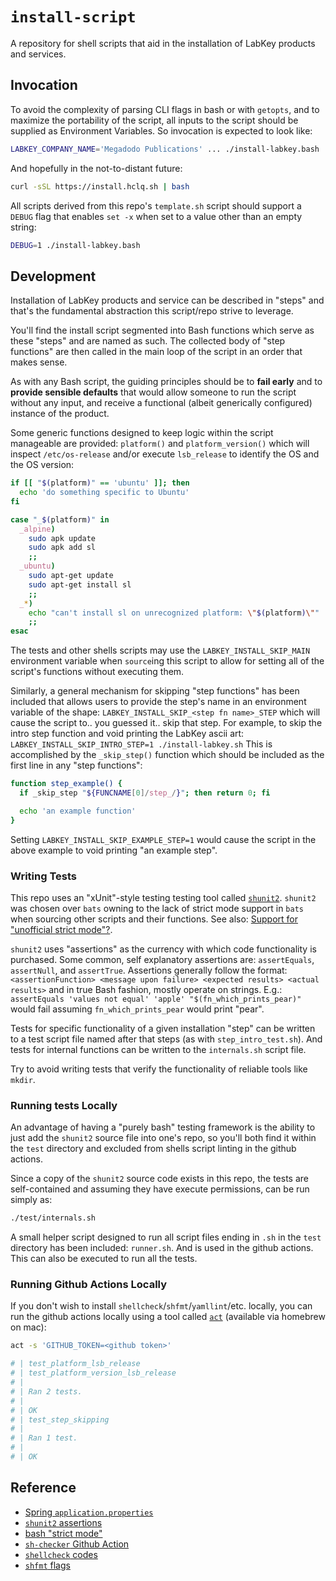 # `install-script`

A repository for shell scripts that aid in the installation of LabKey products and services.

## Invocation

To avoid the complexity of parsing CLI flags in bash or with `getopts`, and to maximize the portability of the script, all inputs to the script should be supplied as Environment Variables. So invocation is expected to look like:

```bash
LABKEY_COMPANY_NAME='Megadodo Publications' ... ./install-labkey.bash
```

And hopefully in the not-to-distant future:

```bash
curl -sSL https://install.hclq.sh | bash
```

All scripts derived from this repo's `template.sh` script should support a `DEBUG` flag that enables `set -x` when set to a value other than an empty string:

```bash
DEBUG=1 ./install-labkey.bash
```

## Development

Installation of LabKey products and service can be described in "steps" and that's the fundamental abstraction this script/repo strive to leverage.

You'll find the install script segmented into Bash functions which serve as these "steps" and are named as such. The collected body of "step functions" are then called in the main loop of the script in an order that makes sense.

As with any Bash script, the guiding principles should be to **fail early** and to **provide sensible defaults** that would allow someone to run the script without any input, and receive a functional (albeit generically configured) instance of the product.

Some generic functions designed to keep logic within the script manageable are provided: `platform()` and `platform_version()` which will inspect `/etc/os-release` and/or execute `lsb_release` to identify the OS and the OS version:

```bash
if [[ "$(platform)" == 'ubuntu' ]]; then
  echo 'do something specific to Ubuntu'
fi
```

```bash
case "_$(platform)" in
  _alpine)
    sudo apk update
    sudo apk add sl
    ;;
  _ubuntu)
    sudo apt-get update
    sudo apt-get install sl
    ;;
  _*)
    echo "can't install sl on unrecognized platform: \"$(platform)\""
    ;;
esac
```

The tests and other shells scripts may use the `LABKEY_INSTALL_SKIP_MAIN` environment variable when `source`ing this script to allow for setting all of the script's functions without executing them.

Similarly, a general mechanism for skipping "step functions" has been included that allows users to provide the step's name in an environment variable of the shape: `LABKEY_INSTALL_SKIP_<step fn name>_STEP` which will cause the script to.. you guessed it.. skip that step. For example, to skip the intro step function and void printing the LabKey ascii art: `LABKEY_INSTALL_SKIP_INTRO_STEP=1 ./install-labkey.sh` This is accomplished by the `_skip_step()` function which should be included as the first line in any "step functions":

```bash
function step_example() {
  if _skip_step "${FUNCNAME[0]/step_/}"; then return 0; fi

  echo 'an example function'
}
```

Setting `LABKEY_INSTALL_SKIP_EXAMPLE_STEP=1` would cause the script in the above example to void printing "an example step".

### Writing Tests

This repo uses an "xUnit"-style testing testing tool called [`shunit2`](https://github.com/kward/shunit2). `shunit2` was chosen over `bats` owning to the lack of strict mode support in `bats` when sourcing other scripts and their functions. See also: [Support for "unofficial strict mode"?](https://github.com/sstephenson/bats/issues/171).

`shunit2` uses "assertions" as the currency with which code functionality is purchased. Some common, self explanatory assertions are: `assertEquals`, `assertNull`, and `assertTrue`. Assertions generally follow the format: `<assertionFunction> <message upon failure> <expected results> <actual results>` and in true Bash fashion, mostly operate on strings. E.g.: `assertEquals 'values not equal' 'apple' "$(fn_which_prints_pear)"` would fail assuming `fn_which_prints_pear` would print "pear".

Tests for specific functionality of a given installation "step" can be written to a test script file named after that steps (as with `step_intro_test.sh`). And tests for internal functions can be written to the `internals.sh` script file.

Try to avoid writing tests that verify the functionality of reliable tools like `mkdir`.

### Running tests Locally

An advantage of having a "purely bash" testing framework is the ability to just add the `shunit2` source file into one's repo, so you'll both find it within the `test` directory and excluded from shells script linting in the github actions.

Since a copy of the `shunit2` source code exists in this repo, the tests are self-contained and assuming they have execute permissions, can be run simply as:

```bash
./test/internals.sh
```

A small helper script designed to run all script files ending in `.sh` in the `test` directory has been included: `runner.sh`. And is used in the github actions. This can also be executed to run all the tests.

### Running Github Actions Locally

If you don't wish to install `shellcheck`/`shfmt`/`yamllint`/etc. locally, you can run the github actions locally using a tool called [`act`](https://github.com/nektos/act) (available via homebrew on mac):

```bash
act -s 'GITHUB_TOKEN=<github token>'

# | test_platform_lsb_release
# | test_platform_version_lsb_release
# |
# | Ran 2 tests.
# |
# | OK
# | test_step_skipping
# |
# | Ran 1 test.
# |
# | OK
```

## Reference

- [Spring `application.properties`](https://docs.spring.io/spring-boot/docs/current/reference/html/application-properties.html)
- [`shunit2` assertions](https://github.com/kward/shunit2#asserts)
- [bash "strict mode"](http://redsymbol.net/articles/unofficial-bash-strict-mode/)
- [`sh-checker` Github Action](https://github.com/luizm/action-sh-checker)
- [`shellcheck` codes](https://gist.github.com/eggplants/9fbe03453c3f3fd03295e88def6a1324#file-_shellcheck-md)
- [`shfmt` flags](https://github.com/mvdan/sh/blob/master/cmd/shfmt/shfmt.1.scd#printer-flags)
